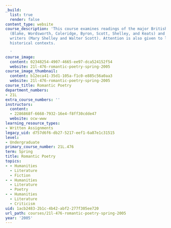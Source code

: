 ```yaml
---
_build:
  list: true
  render: false
content_type: website
course_description: 'This course examines readings of the major British Romantic poets
  (Blake, Wordsworth, Coleridge, Byron, Scott, Shelley, and Keats) and important fiction
  writers (Mary Shelley and Walter Scott). Attention is also given to literary and
  historical contexts.

  '
course_image:
  content: 02348254-4907-4665-ee97-dca524152f54
  website: 21l-476-romantic-poetry-spring-2005
course_image_thumbnail:
  content: b12eca41-35d1-105a-f1c0-e885c56a0aa3
  website: 21l-476-romantic-poetry-spring-2005
course_title: Romantic Poetry
department_numbers:
- 21L
extra_course_numbers: ''
instructors:
  content:
  - 2286868f-6668-7932-16e4-f8ff30cdde47
  website: ocw-www
learning_resource_types:
- Written Assignments
legacy_uid: d757d6f6-db27-5217-eef1-6a87e1c31515
level:
- Undergraduate
primary_course_number: 21L.476
term: Spring
title: Romantic Poetry
topics:
- - Humanities
  - Literature
  - Fiction
- - Humanities
  - Literature
  - Poetry
- - Humanities
  - Literature
  - Criticism
uid: 1acb2483-2b1c-4b42-abf2-277f305ee720
url_path: courses/21l-476-romantic-poetry-spring-2005
year: '2005'
---
```

